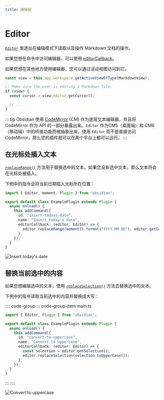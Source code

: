 ```yaml
---
title: 编辑器
---
```


# Editor

[`Editor`](../api/classes/Editor.md) 类透出在编辑模式下读取以及操作 Markdown 文档的操作。

如果您想在命令中访问编辑器，可以使用 [editorCallback](./commands.md#editor-commands)。

如果您想在其他地方使用编辑器，您可以通过活动视图访问到它。

```ts {5}
const view = this.app.workspace.getActiveViewOfType(MarkdownView);

// Make sure the user is editing a Markdown file.
if (view) {
  const cursor = view.editor.getCursor();

  // ...
}
```

::: tip
Obsidian 使用 [CodeMirror](https://codemirror.net/) (CM) 作为底层文本编辑器，并且将 CodeMirror 作为 API 的一部分暴露出来。`Editor` 作为CM5（桌面端）和 CM6（移动端）中的桥接功能而被抽象出来。使用 `Editor` 而不是直接访问 CodeMirror，那么您的插件就可以在两个平台上都可以运行。
:::

## 在光标处插入文本

[`replaceRange()`](../api/classes/Editor.md#replacerange) 方法用于替换选中的文本。如果您没有选中文本，那么文本将会在光标处被插入。

下例中的指令会将当前日期插入光标所在位置：

```ts title="main.ts" {9}
import { Editor, moment, Plugin } from "obsidian";

export default class ExamplePlugin extends Plugin {
  async onload() {
    this.addCommand({
      id: "insert-todays-date",
      name: "Insert today's date",
      editorCallback: (editor: Editor) => {
        editor.replaceRange(moment().format("YYYY-MM-DD"), editor.getCursor());
      },
    });
  }
}
```

![Insert today's date](/images/editor-todays-date.gif)

## 替换当前选中的内容

如果您想编辑选中的文本，使用 [`replaceSelection()`](../api/classes/Editor.md#replaceselection) 方法去替换选中的文本。

下例中的指令读取当前选中的内容并替换成大写：

:::: code-group
::: code-group-item main.ts
```ts {9-10}
import { Editor, Plugin } from "obsidian";

export default class ExamplePlugin extends Plugin {
  async onload() {
    this.addCommand({
      id: "convert-to-uppercase",
      name: "Convert to uppercase",
      editorCallback: (editor: Editor) => {
        const selection = editor.getSelection();
        editor.replaceSelection(selection.toUpperCase());
      },
    });
  }
}
```
:::
::::

![Convert to uppercase](/images/editor-uppercase.gif)
